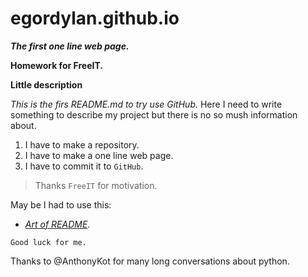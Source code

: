 # egordylan.github.io
***The first one line web page.***

**Homework for FreeIT.**

**Little description**

*This is the firs README.md to try use GitHub.*
Here I need to write something to describe my project but there is no so mush information about.

1. I have to make a repository.
2. I have to make a one line web page.
3. I have to commit it to `GitHub`.

> Thanks `FreeIT` for motivation.

May be I had to use this:
- [*Art of README*](https://github.com/noffle/art-of-readme).

```shell
Good luck for me.
```

Thanks to @AnthonyKot for many long conversations about python.
